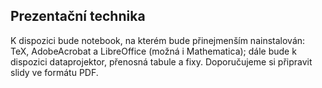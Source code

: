 
## Prezentační technika

K dispozici bude notebook, na kterém bude přinejmenším nainstalován: TeX, AdobeAcrobat a LibreOffice (možná i Mathematica); dále bude k dispozici dataprojektor, přenosná tabule a fixy. Doporučujeme si připravit slidy ve formátu PDF.
